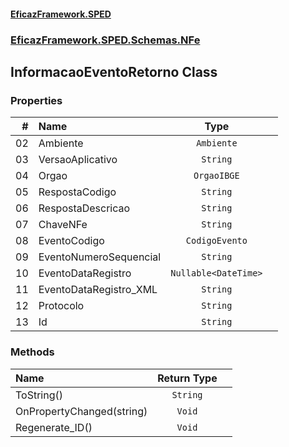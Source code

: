 #### [EficazFramework.SPED](EficazFrameworkSPED.md 'EficazFramework SPED')
### [EficazFramework.SPED.Schemas.NFe](EficazFramework.SPED.Schemas.NFe.md 'EficazFramework.SPED.Schemas.NFe')

## InformacaoEventoRetorno Class
### Properties

| # | Name | Type | |
| ---: | :--- | :---: | :--- |
| 02 | Ambiente | `Ambiente` |  |
| 03 | VersaoAplicativo | `String` |  |
| 04 | Orgao | `OrgaoIBGE` |  |
| 05 | RespostaCodigo | `String` |  |
| 06 | RespostaDescricao | `String` |  |
| 07 | ChaveNFe | `String` |  |
| 08 | EventoCodigo | `CodigoEvento` |  |
| 09 | EventoNumeroSequencial | `String` |  |
| 10 | EventoDataRegistro | `Nullable<DateTime>` |  |
| 11 | EventoDataRegistro_XML | `String` |  |
| 12 | Protocolo | `String` |  |
| 13 | Id | `String` |  |
### Methods

| Name | Return Type | |
| :--- | :---: | :--- |
| ToString() | `String` |  |
| OnPropertyChanged(string) | `Void` |  |
| Regenerate_ID() | `Void` |  |
